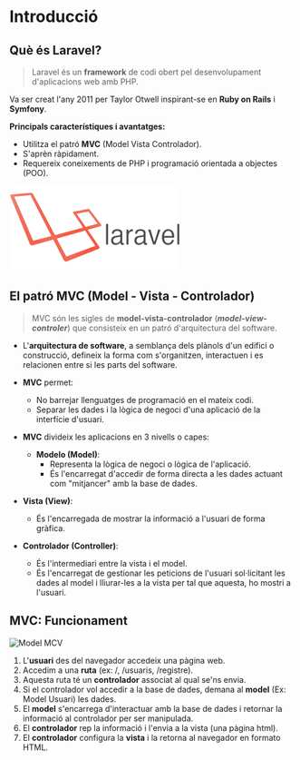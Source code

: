 # Introducció

## Què és Laravel?

> Laravel és un **framework** de codi obert pel desenvolupament d'aplicacions web amb PHP.

Va ser creat l'any 2011 per Taylor Otwell inspirant-se en **Ruby on Rails** i **Symfony**.

**Principals característiques i avantatges:**
* Utilitza el patró **MVC** (Model Vista Controlador).
* S'aprèn ràpidament.
* Requereix coneixements de PHP i programació orientada a objectes (POO).

![](/assets/laravel.png)

## El patró MVC (Model - Vista - Controlador)

> MVC són les sigles de **model-vista-controlador** (**_model-view-controler_**) que
consisteix en un patró d'arquitectura del software.


* L'**arquitectura de software**, a semblança dels plànols d'un edifici o construcció, defineix la forma com s'organitzen, interactuen i es relacionen entre si les parts del software.


* **MVC** permet:
  * No barrejar llenguatges de programació en el mateix codi.
  * Separar les dades i la lògica de negoci d'una aplicació de la interfície d'usuari.


* **MVC** divideix les aplicacions en 3 nivells o capes:
  * **Modelo (Model)**:
    * Representa la lògica de negoci o lògica de l'aplicació.
    * És l'encarregat d'accedir de forma directa a les dades actuant com "mitjancer" amb la base de dades.


* **Vista (View)**:
  * És l'encarregada de mostrar la informació a l'usuari de forma gràfica.


* **Controlador (Controller)**:
  * És l'intermediari entre la vista i el model.
  * És l'encarregat de gestionar les peticions de l'usuari sol·licitant les dades al model i lliurar-les a la vista per tal que aquesta, ho mostri a l'usuari.


## MVC: Funcionament

![Model MCV](https://i0.wp.com/www.magarrent.com/wp-content/uploads/2016/12/0-Selection_001.png?fit=964%2C519&ssl=1)

1. L'**usuari** des del navegador accedeix una pàgina web.
2. Accedim a una **ruta** (ex: /, /usuaris, /registre).
3. Aquesta ruta té un **controlador** associat al qual se'ns envia.
4. Si el controlador vol accedir a la base de dades, demana al **model** (Ex: Model Usuari) les dades.
5. El **model** s'encarrega d'interactuar amb la base de dades i retornar la informació al controlador per ser manipulada.
7. El **controlador** rep la informació i l'envia a la vista (una pàgina html).
8. El **controlador** configura la **vista** i la retorna al navegador en formato HTML.